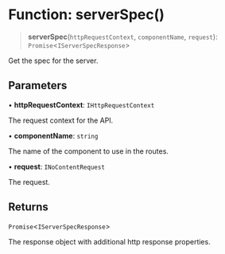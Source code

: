 # Function: serverSpec()

> **serverSpec**(`httpRequestContext`, `componentName`, `request`): `Promise`\<`IServerSpecResponse`\>

Get the spec for the server.

## Parameters

• **httpRequestContext**: `IHttpRequestContext`

The request context for the API.

• **componentName**: `string`

The name of the component to use in the routes.

• **request**: `INoContentRequest`

The request.

## Returns

`Promise`\<`IServerSpecResponse`\>

The response object with additional http response properties.
